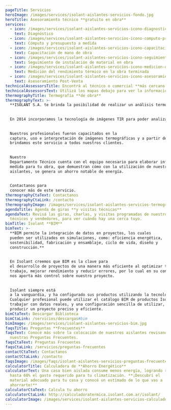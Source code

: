 ```yaml
---
pageTitle: Servicios
heroImage: /images/services/isolant-aislantes-servicios-fondo.jpg
heroTitle: Asesoramiento técnico **gratuito en obra**
services:
  - icon: /images/services/isolant-aislantes-servicios-icono-diagnostico.svg
    text: Diagnóstico
  - icon: /images/services/isolant-aislantes-servicios-icono-computo-presupuesto-materiales.svg
    text: Cómputo y presupuesto a medida
  - icon: /images/services/isolant-aislantes-servicios-icono-capacitacion-mano-de-obra.svg
    text: Capacitación de mano de obra
  - icon: /images/services/isolant-aislantes-servicios-icono-seguimiento-de-instalacion-de-material-en-obra.svg
    text: Seguimiento de instalación de material en obra
  - icon: /images/services/isolant-aislantes-servicios-icono-medicion-del-rendimiento-termico-en-la-obra-terminada.svg
    text: Medición del rendimiento térmico en la obra terminada
  - icon: /images/services/isolant-aislantes-servicios-icono-asesoramiento-post-venta.svg
    text: Asesoramiento Post-Venta
technicalAssessorsTitle: Encontrá al técnico o comercial **más cercano a tu zona**
technicalAssessorsText: Utilizá los mapas debajo para ver la información de los asesores técnicos más cercanos a tu obra.
thermographyTitle: Termografía **de obra**
thermographyText: >-
  **ISOLANT S.A. te brinda la posibilidad de realizar un análisis termográfico de tu obra.**
  
  
  En 2014 incorporamos la tecnología de imágenes TIR para poder analizar y evaluar el comportamiento de las construcciones y los materiales aislantes aplicados a las mismas. 
  
  
  Nuestros profesionales fueron capacitados en la
  captura, uso e interpretación de imágenes termográficas y a partir de allí
  brindamos este servicio a todos nuestros clientes.
  
  
  Nuestro
  Departamento Técnico cuenta con el equipo necesario para elaborar informes a
  medida para tu obra, que demuestran cómo con la utilización de nuestros
  aislantes, se genera un ahorro notable de energía.
  
  
  Contactanos para
  conocer más de este servicio.
thermographyCtaText: Contactanos
thermographyCtaLink: /contacto
thermographyImage: /images/services/isolant-aislantes-servicios-termografia-de-obra-imagen.jpg
agendaTitle: Agenda de giras **y visitas técnicas**
agendaText: Revisá las giras, charlas, y visitas programadas de nuestros
  técnicos y vendedores, para ver cuándo hay una cerca tuyo.
bimTitle: Isolant **BIM**
bimText: >-
  **BIM permite la integración de datos en proyectos, los cuales
  pueden ser utilizados en simulaciones, como: eficiencia energética,
  sostenibilidad, fabricación y ensamblaje, ciclo de vida, diseño y
  construcción.**
  
  
  En Isolant creemos que BIM es la clave para
  el desarrollo de proyectos de una manera más eficiente al optimizar tiempo de
  trabajo, mejorar rendimiento y reducir errores, por lo cual en su conjunto BIM
  nos aporta más control sobre nuestro proyecto.
  
  
  Isolant siempre está
  a la vanguardia, y ha configurado sus productos utilizando la tecnología BIM.
  Cualquier profesional puede utilizar el catálogo BIM de productos Isolant para
  trabajar con datos reales, y una configuración sencilla de utilizar, para
  producir un proyecto preciso y eficiente.
bimCtaText: Descargar Biblioteca
bimCtaLink: /servicios/descargas#bim
bimImage: /images/services/isolant-aislantes-servicios-bim.jpg
faqsTitle: Preguntas **Frecuentes**
faqsText: Conocé más sobre la colocación de nuestros aislantes revisando
  nuestras Preguntas Frecuentes.
faqsCtaText: Preguntas Frecuentes
faqsCtaLink: /servicios/preguntas-frecuentes
contactCtaText: Contactanos
contactCtaLink: /contacto
faqsImage: /images/faqs/isolant-aislantes-servicios-preguntas-frecuentes-contacto-fondo.jpg
calculatorTitle: Calculadora de **Ahorro Energético**
calculatorText: Una casa bien aislada consume menos energía, logrando reducir
  hasta 60% el gasto requerido para tu climatización. **¡Descubrí el
  material adecuado para tu casa y conocé un estimado de lo que vas a
  ahorrarte!**
calculatorCtaText: Calcula tu ahorro
calculatorCtaLink: http://calculadoratermica.isolant.com.ar/isolant/
calculatorImage: /images/services/isolant-aislantes-servicios-calculadora-termica-fondo.jpg
---
```

